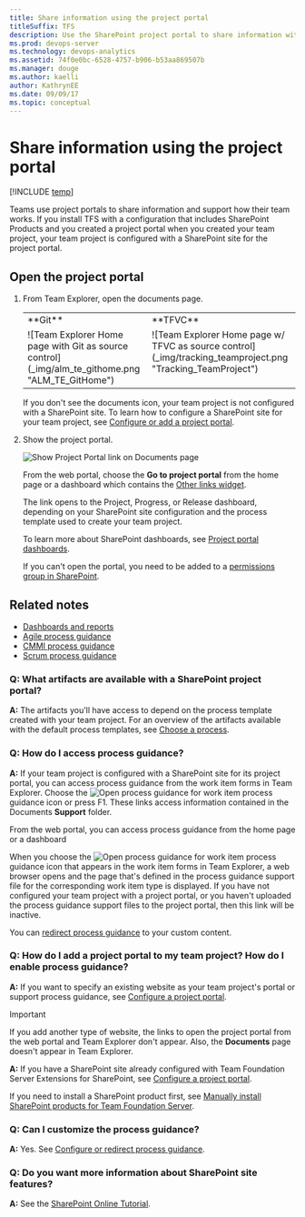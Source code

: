 ```yaml
---
title: Share information using the project portal 
titleSuffix: TFS
description: Use the SharePoint project portal to share information with your team 
ms.prod: devops-server
ms.technology: devops-analytics
ms.assetid: 74f0e0bc-6528-4757-b906-b53aa869507b
ms.manager: douge
ms.author: kaelliauthor: KathrynEE
ms.date: 09/09/17
ms.topic: conceptual
---
```


# Share information using the project portal

[!INCLUDE [temp](../_shared/tfs-sharepoint-version.md)]

Teams use project portals to share information and support how their team works. If you install TFS with a configuration that includes SharePoint Products and you created a project portal when you created your team project, your team project is configured with a SharePoint site for the project portal.  
  
## Open the project portal  
  
1.  From Team Explorer, open the documents page.  
  
    <table>
	<tbody valign="top">
	<tr>
	<td>**Git**</td>
	<td>**TFVC**</td>
	</tr>
	<tr>
	<td>![Team Explorer Home page with Git as source control](_img/alm_te_githome.png "ALM_TE_GitHome")</td>
	<td>![Team Explorer Home page w&#47; TFVC as source control](_img/tracking_teamproject.png "Tracking_TeamProject")</td>
	</tr>
	</tbody>
	</table> 
    
     If you don't see the documents icon, your team project is not configured with a SharePoint site. To learn how to configure a SharePoint site for your team project, see [Configure or add a project portal](configure-or-add-a-project-portal.md).  
  
2.  Show the project portal.  
  
     ![Show Project Portal link on Documents page](_img/alm_pg_showprojectportal.png "ALM_PG_ShowProjectPortal")  
  
     From the web portal, choose the **Go to project portal** from the home page or a dashboard which contains the [Other links widget](../widget-catalog.md). 
  
     The link opens to the Project, Progress, or Release dashboard, depending on your SharePoint site configuration and the process template used to create your team project.  
  
     To learn more about SharePoint dashboards, see [Project portal dashboards](project-portal-dashboards.md).  
  
     If you can't open the portal, you need to be added to a [permissions group in SharePoint](../../security/set-sharepoint-permissions.md).  
  
  
## Related notes

- [Dashboards and reports](../overview.md)   
- [Agile process guidance](../../work/work-items/guidance/agile-process.md)
- [CMMI process guidance](../../work/work-items/guidance/cmmi-process.md) 
- [Scrum process guidance](../../work/work-items/guidance/scrum-process.md)
  
### Q: What artifacts are available with a SharePoint project portal?  
 **A:** The artifacts you'll have access to depend on the process template created with your team project. For an overview of the artifacts available with the default process templates, see [Choose a process](../../work/work-items/guidance/choose-process.md).  
  
### Q: How do I access process guidance?  
 **A:** If your team project is configured with a SharePoint site for its project portal, you can access process guidance from the work item forms in Team Explorer.  Choose the ![Open process guidance for work item](_img/processguidance_wi_icon.png "ProcessGuidance_WI_Icon") process guidance icon or press F1.  These links access information contained in the Documents **Support** folder.  
  
 From the web portal, you can access process guidance from the home page or a dashboard  
  
 When you choose the ![Open process guidance for work item](_img/processguidance_wi_icon.png "ProcessGuidance_WI_Icon") process guidance icon that appears in the work item forms in Team Explorer, a web browser opens and the page that's defined in the process guidance support file for the corresponding work item type is displayed.  If you have not configured your team project with a project portal, or you haven't uploaded the process guidance support files to the project portal, then this link will be inactive.  
  
 You can [redirect process guidance](configure-or-redirect-process-guidance.md) to your custom content.  
  
###  <a name="addportal"></a> Q: How do I add a project portal to my team project? How do I enable process guidance?  
 **A:** If you want to specify an existing website as your team project's portal or support process guidance, see [Configure a project portal](configure-or-add-a-project-portal.md).  
  
> [!IMPORTANT]  
>  If you add another type of website, the links to open the project portal from the web portal and Team Explorer don't appear. Also, the **Documents** page doesn't appear in Team Explorer.  
  
 **A:** If you have a SharePoint site already configured with Team Foundation Server Extensions for SharePoint, see [Configure a project portal](configure-or-add-a-project-portal.md).  
  
 If you need to install a SharePoint product first, see [Manually install SharePoint products for Team Foundation Server](../../tfs-server/install/sharepoint/install-sharepoint.md).  
  
### Q: Can I customize the process guidance?  
 **A:** Yes. See [Configure or redirect process guidance](configure-or-redirect-process-guidance.md).  
  
### Q: Do you want more information about SharePoint site features?  
 **A:** See the [SharePoint Online Tutorial](http://office.microsoft.com/sharepoint-server-help/sharepoint-pages-i-an-introduction-RZ101837217.aspx?CTT=1).